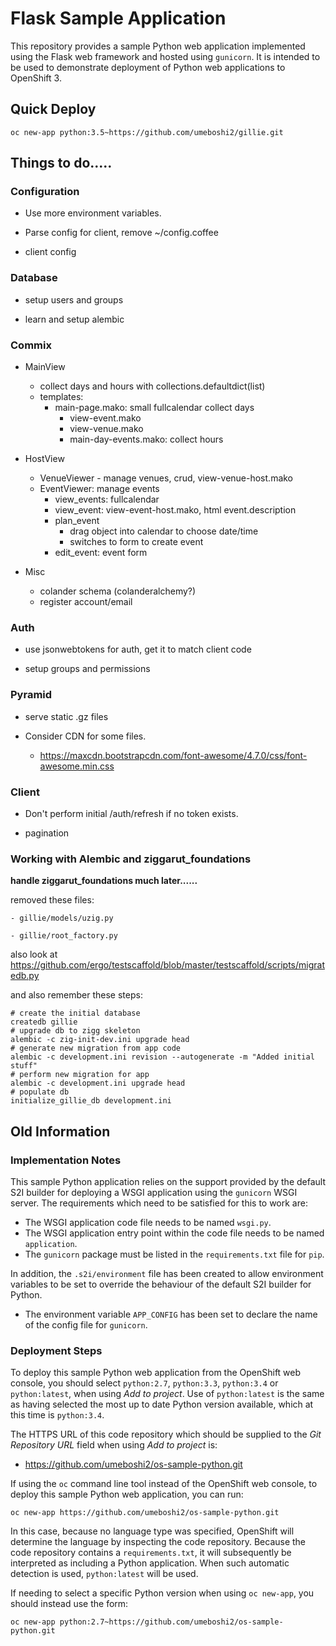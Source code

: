 # Flask Sample Application

This repository provides a sample Python web application implemented using the Flask web framework and hosted using ``gunicorn``. It is intended to be used to demonstrate deployment of Python web applications to OpenShift 3.

## Quick Deploy 

```
oc new-app python:3.5~https://github.com/umeboshi2/gillie.git
```


## Things to do.....

### Configuration

* Use more environment variables.

* Parse config for client, remove ~/config.coffee

* client config


### Database 

* setup users and groups

* learn and setup alembic

### Commix

- MainView 
  - collect days and hours with collections.defaultdict(list)
  - templates:
	- main-page.mako: small fullcalendar collect days
		- view-event.mako
		- view-venue.mako
		- main-day-events.mako: collect hours
		
- HostView
  - VenueViewer - manage venues, crud, view-venue-host.mako
  - EventViewer: manage events
	- view_events: fullcalendar
	- view_event: view-event-host.mako, html event.description
	- plan_event 
		- drag object into calendar to choose date/time
		- switches to form to create event
	- edit_event: event form

- Misc
  - colander schema (colanderalchemy?)
  - register account/email
  
	
### Auth 

* use jsonwebtokens for auth, get it to match client code

* setup groups and permissions


### Pyramid

* serve static .gz files

* Consider CDN for some files.

	- https://maxcdn.bootstrapcdn.com/font-awesome/4.7.0/css/font-awesome.min.css
	
	

### Client

* Don't perform initial /auth/refresh if no token exists.

* pagination

### Working with Alembic and ziggarut_foundations

**handle ziggarut_foundations much later......**

removed these files:

	- gillie/models/uzig.py
 
	- gillie/root_factory.py
 
also look at https://github.com/ergo/testscaffold/blob/master/testscaffold/scripts/migratedb.py

and also remember these steps:

```
# create the initial database
createdb gillie
# upgrade db to zigg skeleton
alembic -c zig-init-dev.ini upgrade head
# generate new migration from app code
alembic -c development.ini revision --autogenerate -m "Added initial stuff"
# perform new migration for app
alembic -c development.ini upgrade head
# populate db
initialize_gillie_db development.ini 
```




## Old Information

### Implementation Notes

This sample Python application relies on the support provided by the default S2I builder for deploying a WSGI application using the ``gunicorn`` WSGI server. The requirements which need to be satisfied for this to work are:

* The WSGI application code file needs to be named ``wsgi.py``.
* The WSGI application entry point within the code file needs to be named ``application``.
* The ``gunicorn`` package must be listed in the ``requirements.txt`` file for ``pip``.

In addition, the ``.s2i/environment`` file has been created to allow environment variables to be set to override the behaviour of the default S2I builder for Python.

* The environment variable ``APP_CONFIG`` has been set to declare the name of the config file for ``gunicorn``.

### Deployment Steps

To deploy this sample Python web application from the OpenShift web console, you should select ``python:2.7``, ``python:3.3``, ``python:3.4`` or ``python:latest``, when using _Add to project_. Use of ``python:latest`` is the same as having selected the most up to date Python version available, which at this time is ``python:3.4``.

The HTTPS URL of this code repository which should be supplied to the _Git Repository URL_ field when using _Add to project_ is:

* https://github.com/umeboshi2/os-sample-python.git

If using the ``oc`` command line tool instead of the OpenShift web console, to deploy this sample Python web application, you can run:

```
oc new-app https://github.com/umeboshi2/os-sample-python.git
```

In this case, because no language type was specified, OpenShift will determine the language by inspecting the code repository. Because the code repository contains a ``requirements.txt``, it will subsequently be interpreted as including a Python application. When such automatic detection is used, ``python:latest`` will be used.

If needing to select a specific Python version when using ``oc new-app``, you should instead use the form:

```
oc new-app python:2.7~https://github.com/umeboshi2/os-sample-python.git
```

